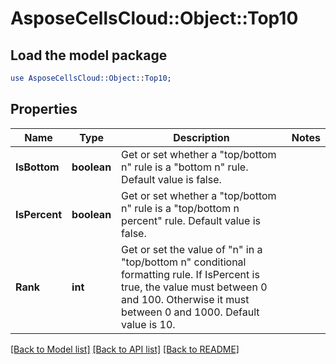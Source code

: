 # AsposeCellsCloud::Object::Top10 

## Load the model package
```perl
use AsposeCellsCloud::Object::Top10;
```

## Properties
Name | Type | Description | Notes
------------ | ------------- | ------------- | -------------
**IsBottom** | **boolean** | Get or set whether a "top/bottom n" rule is a "bottom n" rule.            Default value is false.  |
**IsPercent** | **boolean** | Get or set whether a "top/bottom n" rule is a "top/bottom n percent" rule.            Default value is false.  |
**Rank** | **int** | Get or set the value of "n" in a "top/bottom n" conditional formatting rule.            If IsPercent is true, the value must between 0 and 100.            Otherwise it must between 0 and 1000.            Default value is 10.  |  

[[Back to Model list]](../README.md#documentation-for-models) [[Back to API list]](../README.md#documentation-for-api-endpoints) [[Back to README]](../README.md)

